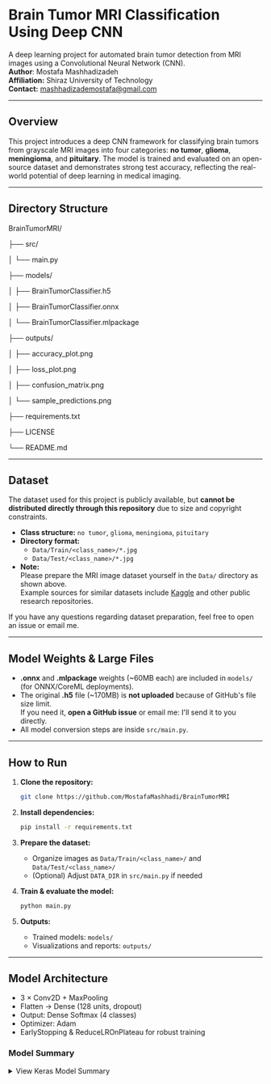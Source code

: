 # Brain Tumor MRI Classification Using Deep CNN

A deep learning project for automated brain tumor detection from MRI images using a Convolutional Neural Network (CNN).  
**Author**: Mostafa Mashhadizadeh  
**Affiliation:** Shiraz University of Technology  
**Contact:** mashhadizademostafa@gmail.com

---

## Overview

This project introduces a deep CNN framework for classifying brain tumors from grayscale MRI images into four categories: **no tumor**, **glioma**, **meningioma**, and **pituitary**. The model is trained and evaluated on an open-source dataset and demonstrates strong test accuracy, reflecting the real-world potential of deep learning in medical imaging.

---

## Directory Structure

BrainTumorMRI/

├── src/

│ └── main.py

├── models/

│ ├── BrainTumorClassifier.h5

│ ├── BrainTumorClassifier.onnx

│ └── BrainTumorClassifier.mlpackage

├── outputs/

│ ├── accuracy_plot.png

│ ├── loss_plot.png

│ ├── confusion_matrix.png

│ └── sample_predictions.png

├── requirements.txt

├── LICENSE

└── README.md

---

## Dataset

The dataset used for this project is publicly available, but **cannot be distributed directly through this repository** due to size and copyright constraints.

- **Class structure:** `no tumor`, `glioma`, `meningioma`, `pituitary`
- **Directory format:**
    - `Data/Train/<class_name>/*.jpg`
    - `Data/Test/<class_name>/*.jpg`
- **Note:**  
  Please prepare the MRI image dataset yourself in the `Data/` directory as shown above.  
  Example sources for similar datasets include [Kaggle](https://www.kaggle.com/) and other public research repositories.

If you have any questions regarding dataset preparation, feel free to open an issue or email me.

---

## Model Weights & Large Files

- **.onnx** and **.mlpackage** weights (~60MB each) are included in `models/` (for ONNX/CoreML deployments).
- The original **.h5** file (~170MB) is **not uploaded** because of GitHub's file size limit.  
  If you need it, **open a GitHub issue** or email me: I'll send it to you directly.
- All model conversion steps are inside `src/main.py`.

---

## How to Run

1. **Clone the repository:**
    ```bash cd BrainTumorMRI
    git clone https://github.com/MostafaMashhadi/BrainTumorMRI
    ```

2. **Install dependencies:**
    ```bash cd BrainTumorMRI
    pip install -r requirements.txt
    ```

3. **Prepare the dataset:**
    - Organize images as `Data/Train/<class_name>/` and `Data/Test/<class_name>/`
    - (Optional) Adjust `DATA_DIR` in `src/main.py` if needed

4. **Train & evaluate the model:**
    ```bash cd src
    python main.py
    ```

5. **Outputs:**
    - Trained models: `models/`
    - Visualizations and reports: `outputs/`

---

## Model Architecture

- 3 × Conv2D + MaxPooling
- Flatten → Dense (128 units, dropout)
- Output: Dense Softmax (4 classes)
- Optimizer: Adam
- EarlyStopping & ReduceLROnPlateau for robust training

### Model Summary

<details>
```
<summary>View Keras Model Summary</summary>
```
Model: "sequential"
_________________________________________________________________
 Layer (type)                Output Shape              Param #
=================================================================
 conv2d (Conv2D)             (None, 254, 254, 32)      320

 max_pooling2d (MaxPooling2D  (None, 127, 127, 32)     0
 )

 conv2d_1 (Conv2D)           (None, 125, 125, 64)      18496

 max_pooling2d_1 (MaxPooling  (None, 62, 62, 64)       0
 2D)

 conv2d_2 (Conv2D)           (None, 60, 60, 128)       73856

 max_pooling2d_2 (MaxPooling  (None, 30, 30, 128)      0
 2D)

 flatten (Flatten)           (None, 115200)            0

 dense (Dense)               (None, 128)               14745728

 dropout (Dropout)           (None, 128)               0

 dense_1 (Dense)             (None, 4)                 516

_________________________________________________________________
Total params: 14,838,916
Trainable params: 14,838,916
Non-trainable params: 0
_________________________________________________________________
```
</details>

---

## Results

### Training & Validation Accuracy

![Accuracy Curve - Training and Validation](outputs/accuracy_plot.png)

### Training & Validation Loss

![Loss Curve - Training and Validation](outputs/loss_plot.png)

### Confusion Matrix

![Confusion Matrix](outputs/confusion_matrix.png)

### Sample Predictions

![Sample Predictions - Test Set](outputs/sample_predictions.png)

---

## License

Distributed under the MIT License.  
See [`LICENSE`](LICENSE) for full license text.

---

## Citation

If you use this code or results, please cite:

> Mostafa Mashhadizadeh, *Brain Tumor Detection from MRI with Deep CNN*, Shiraz University of Technology (2024)

---

## Contact

For questions, issues, or **to request model weights**:
- Open a GitHub [issue](https://github.com/MostafaMashhadi/BrainTumorMRI/issues)
- or email: mashhadizademostafa@gmail.com

---

*For more information and in-depth results, refer to the related academic article in the repository.*

